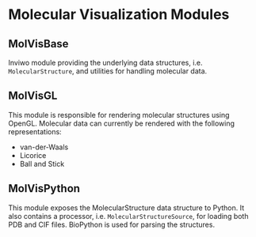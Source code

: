 # Molecular Visualization Modules

## MolVisBase

Inviwo module providing the underlying data structures, i.e. `MolecularStructure`, and utilities for handling molecular data. 

## MolVisGL

This module is responsible for rendering molecular structures using OpenGL. Molecular data can currently be rendered with the following representations:

- van-der-Waals
- Licorice
- Ball and Stick

## MolVisPython

This module exposes the MolecularStructure data structure to Python. It also contains a processor, i.e. `MolecularStructureSource`, for loading both PDB and CIF files. BioPython is used for parsing the structures.

